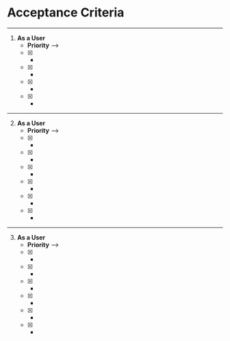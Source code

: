# Acceptance Criteria 
--------------------------------------------------------------------------------------------------------------------------------------------------
1. **As a User** 
      - **Priority** --> 
      - [X]  -
      - [X]  -
      - [X]  -
      - [X] -
--------------------------------------------------------------------------------------------------------------------------------------------------

2.  **As a User**  
      - **Priority** --> 
      - [X] -
      - [X]   -
      - [X] -
      - [X] -
      - [X] -
      - [X] -
--------------------------------------------------------------------------------------------------------------------------------------------------

3.  **As a User** 
      - **Priority** --> 
      - [x] -
      - [X] -
      - [X] -
      - [X] -
      - [X]  -
      - [X] -
